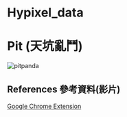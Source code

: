 # Hypixel_data

# Pit (天坑亂鬥)
![pitpanda](https://pitpanda.rocks/api/images/profile/Andy8787)

## References 參考資料(影片)
[Google Chrome Extension](https://youtu.be/uV4L-wcnK3Y)